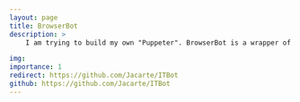 ```yaml
---
layout: page
title: BrowserBot
description: > 
    I am trying to build my own "Puppeter". BrowserBot is a wrapper of the Chrome DevTool. It uses a small language to execute steps in a browser session. 

img: 
importance: 1
redirect: https://github.com/Jacarte/ITBot
github: https://github.com/Jacarte/ITBot
---
```


